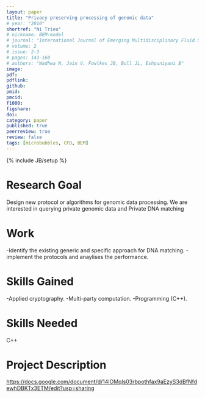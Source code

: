 ```yaml
---
layout: paper
title: "Privacy preserving processing of genomic data"
# year: "2010"
shortref: "Ni Trieu"
# nickname: BEM-model
# journal: "International Journal of Emerging Multidisciplinary Fluid Sciences"
# volume: 2
# issue: 2-3
# pages: 143-160
# authors: "Wadhwa N, Jain V, Fowlkes JB, Bull JL, Eshpuniyani B"
image: 
pdf: 
pdflink: 
github: 
pmid: 
pmcid: 
f1000: 
figshare: 
doi: 
category: paper
published: true
peerreview: true
review: false
tags: [microbubbles, CFD, BEM]
---
```

{% include JB/setup %}

# Research Goal 

Design new protocol or algorithms for genomic data processing. We are interested in querying private genomic data and Private DNA matching

# Work 

-Identify the existing generic and specific approach for DNA matching. -implement the protocols and anaylises the performance.

# Skills Gained 

-Applied cryptography. -Multi-party computation. -Programming (C++).

# Skills Needed 

C++

# Project Description 

https://docs.google.com/document/d/14lOMqls03rbpothfax9aEzyS3dBfNfdewhDBKTx3ETM/edit?usp=sharing